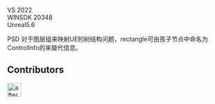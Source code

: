 VS 2022   
WINSDK 20348  
Unreal5.6  

PSD 对于图层组来映射UE的树结构问题，rectangle可由孩子节点中命名为 ControlInfo的来替代信息。  


## Contributors
[<img src="https://wsrv.nl/?url=github.com/afternoon2.png?w=64&h=64&mask=circle&fit=cover&maxage=1w" width="32" height="32" alt="afternoon2" />](https://github.com/straywriter) 
